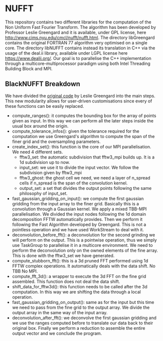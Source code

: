 # NUFFT

This repository contains two different libraries for the computation of the Non Uniform Fast Fourier Transform. The algorithm has been developed by Professor Leslie Greengard and it is available, under GPL license, here http://www.cims.nyu.edu/cmcl/nufft/nufft.html.
The directory libGreengard contains the original FORTRAN 77 algorithm very optimised on a single core. The directory libNUFFT contains instead its translation in C++ via the usage of the deal.ii library, available under LGPL license here https://www.dealii.org/. Our goal is to parallelise the C++ implementation through a multicore-multiprocessor paradigm using both Intel Threading Building Block and MPI.

## BlackNUFFT Breakdown

We have divided the [original code](http://www.cims.nyu.edu/cmcl/software.html) by Leslie Greengard into the main steps. This new modularity allows for user-driven customisations since every of these functions can be easily replaced. 

- compute_ranges(): it computes the bounding box for the array of points given as input. In this way we can perform all the later steps inside the usual box around the origin.
- compute_tolerance_infos(): given the tolerance required for the computation we use Greengard's algorithm to compute the span of the finer grid and the oversampling parameters.
- create_index_set(): this function is the core of our MPI parallelisation. We need 4 different sets. 
	- fftw3_set: the automatic subdivision that fftw3_mpi builds up. It is a 1d subdivision up to now.	 
	- input_set: we use it to divide the input vector. We follow the subdivision given by fftw3_mpi 
	- fftw3_ghost: the ghost cell we need, we need a layer of n_spread cells if n_spread is the span of the convolution kernel.
	- output_set: a set that divides the output points following the same philosophy of input_set.
- fast_gaussian_gridding_on_input(): we compute the first gaussian gridding from the input array to the finer grid. Basically this is a convolution through a Gaussian kernel. We apply a mixed TBB-MPI parallelisation. We divided the input nodes following the 1d domain decomposition FFTW automatically provides. Then we perform it following the Fast Algorithm developed by Greengard. This is not a pointless operation and we have used WorkStream to deal with it. 
- deconvolution_before_fft(): a deconvolution for the second grinding we will perform on the output. This is a pointwise operation, thus we simply use TaskGroup to parallelise it in a multicore environment. We need to perform the deconvolution only on the owned elements of the fine array. This is done with the fftw3_set we have generated.
- compute_stubborn_fft(): this is a 3d pruned FFT performed using 1d FFTW complex operations. It automatically deals with the data shift. No TBB No MPI.
- compute_fft_3d(): a wrapper to execute the 3d FFT on the fine grid assembled. This function does not deal the data shift.
- shift_data_for_fftw3d(): this function needs to be called after the 3d computation. In this way we are shifting the data through a local operation.
- fast_gaussian_gridding_on_output(): same as for the input but this time we need to pass from the fine grid to the output array. We divide the output array in the same way of the input array.
- deconvolution_after_fft(): we deconvolve the first gaussian gridding and we use the ranges computed before to translate our data back to their original box. Finally we perform a reduction to assemble the entire output vector and we conclude the program.